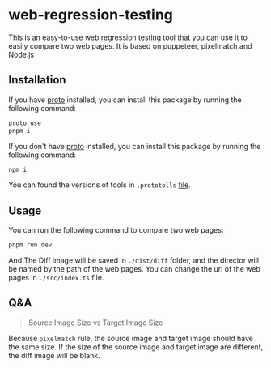 # web-regression-testing
This is an easy-to-use web regression testing tool that you can use it to easily compare two web pages.
It is based on puppeteer, pixelmatch and Node.js

## Installation
If you have [proto](https://moonrepo.dev/docs/proto/install) installed, you can install this package by running the following command:

```bash
proto use
pnpm i
```
If you don't have [proto](https://moonrepo.dev/docs/proto/install) installed, you can install this package by running the following command:

```bash
npm i
```
You can found the versions of tools in `.prototolls` [file](./.prototools).

## Usage
You can run the following command to compare two web pages:

```bash
pnpm run dev
```
And The Diff image will be saved in `./dist/diff` folder, and the director will be named by the path of the web pages.
You can change the url of the web pages in `./src/index.ts` file.

## Q&A

> Source Image Size vs Target Image Size

Because `pixelmatch` rule, the source image and target image should have the same size. If the size of the source image and target image are different, the diff image will be blank.


